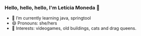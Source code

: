 ### Hello, hello, hello, I'm Letícia Moneda 👋

- 🌱 I’m currently learning java, springtool
- 😄 Pronouns: she/hers
- 💜 Interests: videogames, old buildings, cats and drag queens.


